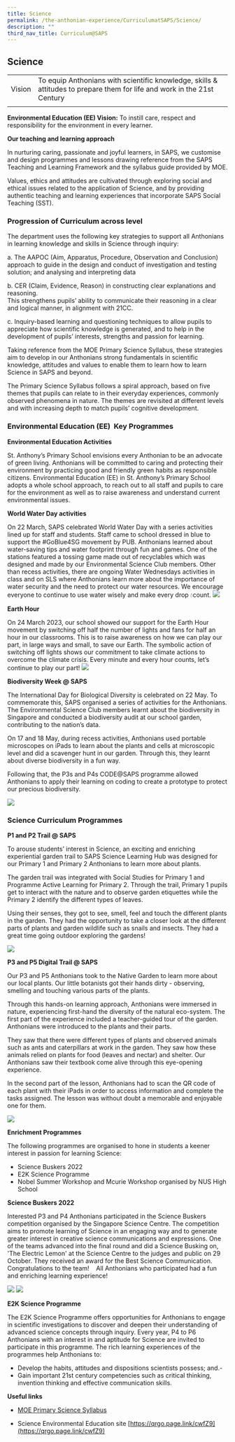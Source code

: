 ```yaml
---
title: Science
permalink: /the-anthonian-experience/CurriculumatSAPS/Science/
description: ""
third_nav_title: Curriculum@SAPS
---
```

## Science

|  |  | 
| -------- | -------- | 
Vision     |  To equip Anthonians with scientific knowledge, skills &amp; attitudes to prepare them for life and work in the 21st Century
| | | 


**Environmental Education (EE) Vision:**&nbsp;To instill care, respect and responsibility for the environment in every learner.

  

**Our teaching and learning approach**

In nurturing caring, passionate and joyful learners, in SAPS, we customise and design programmes and lessons drawing reference from the SAPS Teaching and Learning Framework and the syllabus guide provided by MOE.

Values, ethics and attitudes are cultivated through exploring social and ethical issues related to the application of Science, and by providing authentic teaching and learning experiences that incorporate SAPS Social Teaching (SST).

### Progression of Curriculum across level

The department uses the following key strategies to support all Anthonians in learning knowledge and skills in Science through inquiry:

a\.  The AAPOC (Aim, Apparatus, Procedure, Observation and Conclusion) approach to guide in the design and conduct of investigation and testing solution; and analysing and interpreting data

b\. CER (Claim, Evidence, Reason) in constructing clear explanations and reasoning.  
    This strengthens pupils’ ability to communicate their reasoning in a clear and logical manner, in alignment with 21CC.

c\. Inquiry-based learning and questioning techniques to allow pupils to appreciate how scientific knowledge is generated, and to help in the development of pupils’ interests, strengths and passion for learning.

  

Taking reference from the MOE Primary Science Syllabus, these strategies aim to develop in our Anthonians strong fundamentals in scientific knowledge, attitudes and values to enable them to learn how to learn Science in SAPS and beyond.

The Primary Science Syllabus follows a spiral approach, based on five themes that pupils can relate to in their everyday experiences, commonly observed phenomena in nature. The themes are revisited at different levels and with increasing depth to match pupils’ cognitive development.&nbsp;

### Environmental Education (EE)&nbsp; Key Programmes

**Environmental Education Activities**
  

St. Anthony’s Primary School envisions every Anthonian to be an advocate of green living. Anthonians will be committed to caring and protecting their environment by practicing good and friendly green habits as responsible citizens. Environmental Education (EE) in St. Anthony’s Primary School adopts a whole school approach, to reach out to all staff and pupils to care for the environment as well as to raise awareness and understand current environmental issues.


**World Water Day activities**

On 22 March, SAPS celebrated World Water Day with a series activities lined up for staff and students. Staff came to school dressed in blue to support the #GoBlue4SG movement by PUB. Anthonians learned about water-saving tips and water footprint through fun and games. One of the stations featured a tossing game made out of recyclables which was designed and made by our Environmental Science Club members. Other than recess activities, there are ongoing Water Wednesdays activities in class and on SLS where Anthonians learn more about the importance of water security and the need to protect our water resources. We encourage everyone to continue to use water wisely and make every drop 💧count.
![](/images/Science/world%20water%20day%20activities.jpg)
  

**Earth Hour**

On 24 March 2023, our school showed our support for the Earth Hour movement by switching off half the number of lights and fans for half an hour in our classrooms.&nbsp;This is to raise awareness on how we can play our part, in large ways and small, to save our Earth.&nbsp;The symbolic action of switching off lights&nbsp;shows our commitment to&nbsp;take climate actions to overcome the climate crisis. Every minute and every hour counts, let’s continue to play our part!
 ![](/images/Science/earth%20hour.jpg) 



 **Biodiversity Week @ SAPS**


The International Day for Biological Diversity is celebrated on 22 May. To commemorate this, SAPS organised a series of activities for the Anthonians. The Environmental Science Club members learnt about the biodiversity in Singapore and conducted a biodiversity audit at our school garden, contributing to the nation’s data.

On 17 and 18 May, during recess activities, Anthonians used portable microscopes on iPads to learn about the plants and cells at microscopic level and did a scavenger hunt in our garden. Through this, they learnt about diverse biodiversity in a fun way.

Following that, the P3s and P4s CODE@SAPS programme allowed Anthonians to apply their learning on coding to create a prototype to protect our precious biodiversity. 

![](/images/Science/biodiversity%20week%20@%20saps.jpg)



### Science Curriculum Programmes

**P1 and P2 Trail @ SAPS**

To arouse students’ interest in Science, an exciting and enriching experiential garden trail to SAPS Science Learning Hub was designed for our Primary 1 and Primary 2 Anthonians to learn more about plants.

The garden trail was integrated with Social Studies for Primary 1 and Programme Active Learning for Primary 2. Through the trail,&nbsp;Primary 1 pupils get to interact with the nature&nbsp;and to observe garden&nbsp;etiquettes&nbsp;while the Primary 2 identify&nbsp;the different&nbsp;types of leaves.&nbsp;

Using their senses, they got to see, smell, feel and touch the different plants in the garden. They had the opportunity to take a closer look at the different parts of plants and garden wildlife such as snails and insects. They had a great time going outdoor exploring the gardens!

![](/images/Science/9P1%202%20trial.png)

**P3 and P5 Digital Trail @ SAPS**

Our P3 and P5 Anthonians took to the Native Garden to learn more about our local plants. Our little botanists got their hands dirty - observing, smelling and touching various parts of the plants.

Through this hands-on learning approach, Anthonians were immersed in nature, experiencing first-hand the diversity of the natural eco-system. The first part of the experience included a teacher-guided tour of the garden. Anthonians were introduced to the plants and their parts.&nbsp;

They saw that there were different types of plants and observed animals such as ants and caterpillars at work in the garden. They saw how these animals relied on plants for food (leaves and nectar) and shelter. Our Anthonians saw their textbook come alive through this eye-opening experience.&nbsp;

In the second part of the lesson, Anthonians had to scan the QR code of each plant with their iPads in order to access information and complete the tasks assigned. The lesson was without doubt a memorable and enjoyable one for them.

![](/images/Science/digital%20trail.jpg)


**Enrichment Programmes**


The following programmes are organised to hone in students a keener interest in passion for learning Science:&nbsp;

*   Science Buskers 2022
*   E2K Science Programme
*   Nobel Summer Workshop and Mcurie Workshop organised by NUS High School

**Science Buskers 2022**

 
Interested P3 and P4 Anthonians participated in the Science Buskers competition organised by the Singapore Science Centre. The competition aims to promote learning of Science in an engaging way and to generate greater interest in creative science communications and expressions. One of the teams advanced into the final round and did a Science Busking&nbsp;on, 'The Electric Lemon' at the Science Centre to the judges and public on 29 October. They received an award for the Best Science Communication. Congratulations to the team!&nbsp; &nbsp; All Anthonians who participated had a fun and enriching learning experience!

<img src="/images/Science/12Sci%20Buskers%202022b.jpg" style="width:auto">
<img src="/images/Science/11Sci%20Buskers%202022a.jpg" style="width:auto">

**E2K Science Programme**
  

The E2K Science Programme offers opportunities for Anthonians to engage in scientific investigations to discover and deepen their understanding of advanced science concepts through inquiry. Every year, P4 to P6 Anthonians with an interest in and aptitude for Science are invited to participate in this programme. The rich learning experiences of the programmes help&nbsp;Anthonians to:
 

*   Develop the habits, attitudes and dispositions scientists possess; and.-
*   Gain important 21st century competencies such as critical thinking, invention thinking and effective communication skills.

**Useful links**

*  [MOE Primary Science Syllabus](/files/science-primary-2014.pdf)

  
*   Science Environmental Education site
[https://qrgo.page.link/cwfZ9](https://qrgo.page.link/cwfZ9)